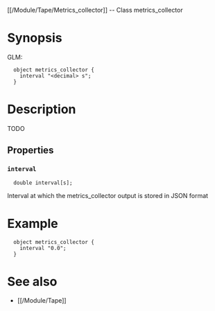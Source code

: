 [[/Module/Tape/Metrics_collector]] -- Class metrics_collector

# Synopsis
GLM:
~~~
  object metrics_collector {
    interval "<decimal> s";
  }
~~~

# Description

TODO

## Properties

### `interval`
~~~
  double interval[s];
~~~

Interval at which the metrics_collector output is stored in JSON format

# Example

~~~
  object metrics_collector {
    interval "0.0";
  }
~~~

# See also
* [[/Module/Tape]]

